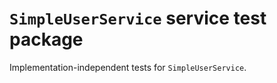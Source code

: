 # `SimpleUserService` service test package

Implementation-independent tests for `SimpleUserService`.

